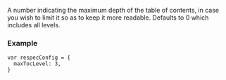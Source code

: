 A number indicating the maximum depth of the table of contents, in case you wish to limit it so as to keep it more readable. Defaults to 0 which includes all levels.

### Example

```JS
var respecConfig = {
  maxTocLevel: 3,
}
```